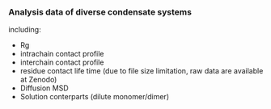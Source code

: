 ### Analysis data of diverse condensate systems ###
including:
- Rg
- intrachain contact profile
- interchain contact profile
- residue contact life time (due to file size limitation, raw data are available at Zenodo)
- Diffusion MSD
- Solution conterparts (dilute monomer/dimer)
